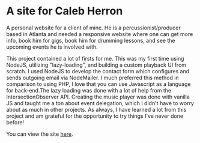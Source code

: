 # A site for Caleb Herron
A personal website for a client of mine. He is a percussionist/producer based in Atlanta and needed a responsive website where one can get more info, book him for gigs, book him for drumming lessons, and see the upcoming events he is involved with.

This project contained a lot of firsts for me. This was my first time using NodeJS, utilizing "lazy-loading", and building a custom playback UI from scratch. I used NodeJS to develop the contact form which configures and sends outgoing email via NodeMailer. I much preferred this method in comparison to using PHP, I love that you can use Javascript as a language for back-end.The lazy loading was done with a lot of help from the IntersectionObserver API. Creating the music player was done with vanilla JS and taught me a ton about event delegation, which I didn't have to worry about as much in other projects.  As always, I have learned a lot from this project and am grateful for the opportunity to try things I've never done before!

You can view the site [here](https://www.calebherron.info "Caleb Herron's Website").
